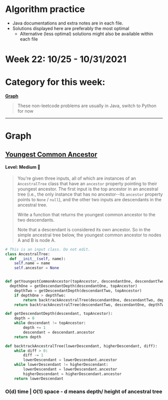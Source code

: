# Algorithm practice

* Java documentations and extra notes are in each file.
* Solutions displayed here are preferably the most optimal
  * Alternative (less optimal) solutions might also be available within each 
  file

# Week 22: 10/25 - 10/31/2021

# Category for this week:
**[Graph](#graph)**<br>

> These non-leetcode problems are usually in Java, switch to Python for now

---

# Graph

## [Youngest Common Ancestor]()

#### Level: Medium 📘

> You're given three inputs, all of which are instances of an `AncestralTree` class that have an `ancestor` property pointing to their youngest ancestor. The first input is the top ancestor in an ancestral tree (i.e., the only instance that has no ancestor--its `ancestor` property points to `None` / `null`), and the other two inputs are descendants in the ancestral tree.
>
> Write a function that returns the youngest common ancestor to the two descendants.
>
> Note that a descendant is considered its own ancestor. So in the simple ancestral tree below, the youngest common ancestor to nodes A and B is node A.

```python
# This is an input class. Do not edit.
class AncestralTree:
  def __init__(self, name):
    self.name = name
    self.ancestor = None


def getYoungestCommonAncestor(topAncestor, descendantOne, descendantTwo):
  depthOne = getDescendantDepth(descendantOne, topAncestor)
	depthTwo = getDescendantDepth(descendantTwo, topAncestor)
	if depthOne > depthTwo:
		return backtrackAncestralTree(descendantOne, descendantTwo, depthOne - depthTwo)
	return backtrackAncestralTree(descendantTwo, descendantOne, depthTwo - depthOne)

def getDescendantDepth(descendant, topAncestor):
	depth = 0
	while descendant != topAncestor:
		depth += 1
		descendant = descendant.ancestor
	return depth

def backtrackAncestralTree(lowerDescendant, higherDescendant, diff):
	while diff > 0:
		diff -= 1
		lowerDescendant = lowerDescendant.ancestor
	while lowerDescendant != higherDescendant:
		lowerDescendant = lowerDescendant.ancestor
		higherDescendant = higherDescendant.ancestor
	return lowerDescendant
```

### O(d) time | O(1) space - d means depth/ height of ancestral tree
